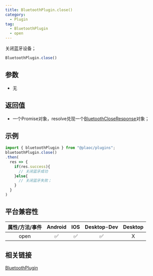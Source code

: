 ```yaml
---
title: BluetoothPlugin.close()
category:
  - Plugin
tag:
  - BluetoothPlugin
  - open
---
```


关闭蓝牙设备；

```js
BluetoothPlugin.close()
```


## 参数

  - 无


## 返回值

  - 一个Promise对象，resolve兑现一个[BluetoothCloseResponse](../../interface/bluetooth-close-response/index.md)对象；

## 示例

```js
import { bluetoothPlugin } from "@plaoc/plugins";
bluetoothPlugin.close()
.then(
  res => {
    if(res.success){
      // 关闭蓝牙成功
    }else{
      // 关闭蓝牙失败；
    }
  }
)

```


## 平台兼容性

| 属性/方法/事件 | Android | IOS | Desktop-Dev | Desktop |
|:------------:|:-------:|:---:|:-----------:|:-------:|
| open         | ✅      | ✅   | ✅          | X       |

## 相关链接

[BluetoothPlugin](./index.md)

